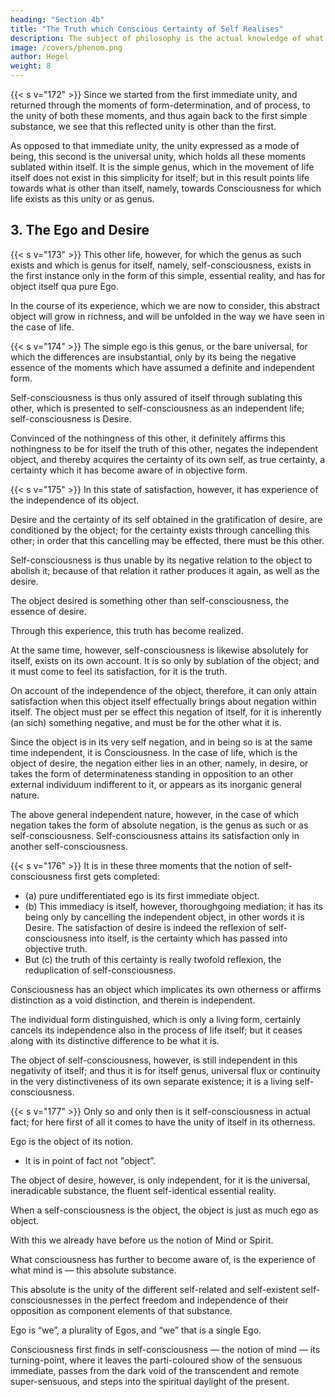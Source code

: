```yaml
---
heading: "Section 4b"
title: "The Truth which Conscious Certainty of Self Realises"
description: The subject of philosophy is the actual knowledge of what truly is.
image: /covers/phenom.png
author: Hegel
weight: 8
---
```




{{< s v="172" >}} Since we started from the first immediate unity, and returned through the moments of form-determination, and of process, to the unity of both these moments, and thus again back to the first simple substance, we see that this reflected unity is other than the first. 

As opposed to that immediate unity, the unity expressed as a mode of being, this second is the universal unity, which holds all these moments sublated within itself. It is the simple genus, which in the movement of life itself does not exist in this simplicity for itself; but in this result points life towards what is other than itself, namely, towards Consciousness for which life exists as this unity or as genus.



## 3. The Ego and Desire

{{< s v="173" >}} This other life, however, for which the genus as such exists and which is genus for itself, namely, self-consciousness, exists in the first instance only in the form of this simple, essential reality, and has for object itself qua pure Ego. 

In the course of its experience, which we are now to consider, this abstract object will grow in richness, and will be unfolded in the way we have seen in the case of life.


{{< s v="174" >}} The simple ego is this genus, or the bare universal, for which the differences are insubstantial, only by its being the negative essence of the moments which have assumed a definite and independent form.

Self-consciousness is thus only assured of itself through sublating this other, which is presented to self-consciousness as an independent life; self-consciousness is Desire. 

Convinced of the nothingness of this other, it definitely affirms this nothingness to be for itself the truth of this other, negates the independent object, and thereby acquires the certainty of its own self, as true certainty, a certainty which it has become aware of in objective form.



{{< s v="175" >}} In this state of satisfaction, however, it has experience of the independence of its object. 

Desire and the certainty of its self obtained in the gratification of desire, are conditioned by the object; for the certainty exists through cancelling this other; in order that this cancelling may be effected, there must be this other. 

Self-consciousness is thus unable by its negative relation to the object to abolish it; because of that relation it rather produces it again, as well as the desire. 

The object desired is something other than self-consciousness, the essence of desire.

Through this experience, this truth has become realized. 

At the same time, however, self-consciousness is likewise absolutely for itself, exists on its own account. It is so only by sublation of the object; and it must come to feel its satisfaction, for it is the truth. 

On account of the independence of the object, therefore, it can only attain satisfaction when this object itself effectually brings about negation within itself. The object must per se effect this negation of itself, for it is inherently (an sich) something negative, and must be for the other what it is. 

Since the object is in its very self negation, and in being so is at the same time independent, it is Consciousness. In the case of life, which is the object of desire, the negation either lies in an other, namely, in desire, or takes the form of determinateness standing in opposition to an other external individuum indifferent to it, or appears as its inorganic general nature. 

The above general independent nature, however, in the case of which negation takes the form of absolute negation, is the genus as such or as self-consciousness. Self-consciousness attains its satisfaction only in another self-consciousness.


{{< s v="176" >}} It is in these three moments that the notion of self-consciousness first gets completed: 

- (a) pure undifferentiated ego is its first immediate object. 
- (b) This immediacy is itself, however, thoroughgoing mediation; it has its being only by cancelling the independent object, in other words it is Desire. The satisfaction of desire is indeed the reflexion of self-consciousness into itself, is the certainty which has passed into objective truth. 
- But (c) the truth of this certainty is really twofold reflexion, the reduplication of self-consciousness. 

Consciousness has an object which implicates its own otherness or affirms distinction as a void distinction, and therein is independent. 

The individual form distinguished, which is only a living form, certainly cancels its independence also in the process of life itself; but it ceases along with its distinctive difference to be what it is. 

The object of self-consciousness, however, is still independent in this negativity of itself; and thus it is for itself genus, universal flux or continuity in the very distinctiveness of its own separate existence; it is a living self-consciousness.


{{< s v="177" >}} Only so and only then is it self-consciousness in actual fact; for here first of all it comes to have the unity of itself in its otherness. 

Ego is the object of its notion.
- It is in point of fact not "object”. 

The object of desire, however, is only independent, for it is the universal, ineradicable substance, the fluent self-identical essential reality. 

When a self-consciousness is the object, the object is just as much ego as object.

With this we already have before us the notion of Mind or Spirit. 

What consciousness has further to become aware of, is the experience of what mind is — this absolute substance.

This absolute is the unity of the different self-related and self-existent self-consciousnesses in the perfect freedom and independence of their opposition as component elements of that substance.

Ego is “we”, a plurality of Egos, and “we” that is a single Ego. 

Consciousness first finds in self-consciousness — the notion of mind — its turning-point, where it leaves the parti-coloured show of the sensuous immediate, passes from the dark void of the transcendent and remote super-sensuous, and steps into the spiritual daylight of the present.
